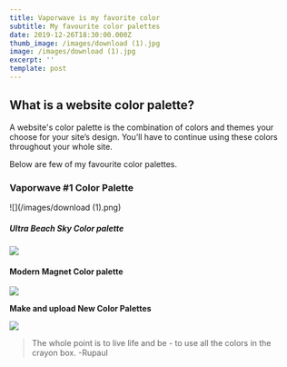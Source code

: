 ```yaml
---
title: Vaporwave is my favorite color
subtitle: My favourite color palettes
date: 2019-12-26T18:30:00.000Z
thumb_image: /images/download (1).jpg
image: /images/download (1).jpg
excerpt: ''
template: post
---
```

<!--StartFragment-->

## What is a website color palette?

A website's color palette is the combination of colors and themes your choose for your site’s design. You’ll have to  continue using these colors throughout your whole site.

Below are few of my favourite color palettes.

<!--EndFragment-->



<!--StartFragment-->

### Vaporwave #1 Color Palette

![](/images/download (1).png)

<!--EndFragment-->



##### Ultra Beach Sky Color palette

![](/images/asdasdasda.png)



#### Modern Magnet Color palette

![](/images/download.png)



**Make and upload New Color Palettes**

![](/images/asdasdasd.jpg)



> The whole point is to live life and be - to use all the colors in the crayon box. -Rupaul
